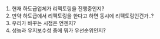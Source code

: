 
1. 현재 하도급업체가 리펙토링을 진행중인지?
2. 만약 하도급에서 리펙토링을 한다고 하면 동시에 리펙토링인건가..?
3. 우리가 바꾸는 시점은 언젠지?
4. 성능과 유지보수성 중에 뭐가 우선순위인지?